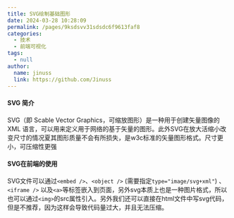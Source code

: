 ```yaml
---
title: SVG绘制基础图形
date: 2024-03-28 10:28:09
permalink: /pages/9ksdsvv31sdsdc6f9613faf8
categories:
  - 技术
  - 前端可视化
tags:
  - null
author:
  name: jinuss
  link: https://github.com/Jinuss
---
```


#### SVG 简介

SVG（即 Scable Vector Graphics，可缩放图形）是一种用于创建矢量图像的 XML 语言，可以用来定义用于网络的基于矢量的图形。此外SVG在放大活缩小改变尺寸的情况夏其图形质量不会有所损失，是w3c标准的矢量图形格式。尺寸更小，可压缩性更强

#### SVG在前端的使用
SVG文件可以通过`<embed />`、`<object />` (需要指定`type="image/svg+xml"`) 、`<iframe />` 以及`<a>`等标签嵌入到页面，另外svg本质上也是一种图片格式，所以也可以通过`<img>`的src属性引入。另外我们还可以直接在html文件中写svg代码，但是不推荐，因为这样会导致代码量过大，并且无法压缩。

